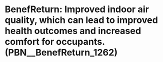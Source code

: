 # BenefReturn: __Improved indoor air quality, which can lead to improved health outcomes and increased comfort for occupants.__ (PBN__BenefReturn_1262)

